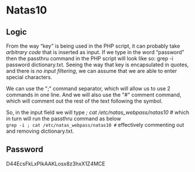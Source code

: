 # Natas10

## Logic
From the way “key” is being used in the PHP script, it can probably take *arbitrary code* that is inserted as input. If we type in the word “password” then the passthru command in the PHP script will look like so: grep -i password dictionary.txt. Seeing the way that key is encapsulated in quotes, and there is *no input filtering*, we can assume that we are able to enter special characters.

We can use the ";" command separator, which will allow us to use 2 commands in one line. And we will also use the "#" comment command, which will comment out the rest of the text following the symbol.

So, in the input field we will type *; cat /etc/natas_webpass/natas10 #* which in turn will run the passthru command as below   
```grep -i ; cat /etc/natas_webpass/natas10 #```
effectively commenting out and removing dictionary.txt.

## Password
D44EcsFkLxPIkAAKLosx8z3hxX1Z4MCE
